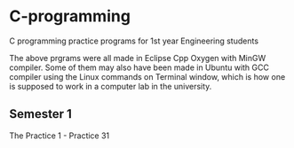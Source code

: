 # C-programming
C programming practice programs for 1st year Engineering students

The above prgrams were all made in Eclipse Cpp Oxygen with MinGW compiler.
Some of them may also have been made in Ubuntu with GCC compiler using the Linux commands on Terminal window, which is how one is supposed to work in a computer lab in the university.

## Semester 1
The Practice 1 - Practice 31 
